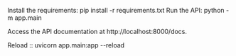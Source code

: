 Install the requirements: pip install -r requirements.txt
Run the API: python -m app.main

Access the API documentation at http://localhost:8000/docs.

Reload :: uvicorn app.main:app --reload